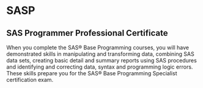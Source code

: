 # SASP
## SAS Programmer Professional Certificate

When you complete the SAS® Base Programming courses, you will have demonstrated skills in manipulating and transforming data, combining SAS data sets, creating basic detail and summary reports using SAS procedures and identifying and correcting data, syntax and programming logic errors.  These skills prepare you for the SAS® Base Programming Specialist certification exam. 
